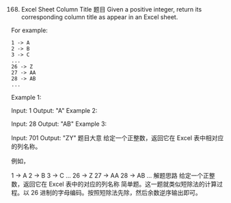168. Excel Sheet Column Title
     题目
     Given a positive integer, return its corresponding column title as appear in an Excel sheet.

For example:

    1 -> A
    2 -> B
    3 -> C
    ...
    26 -> Z
    27 -> AA
    28 -> AB 
    ...
Example 1:

Input: 1
Output: "A"
Example 2:

Input: 28
Output: "AB"
Example 3:

Input: 701
Output: "ZY"
题目大意
给定一个正整数，返回它在 Excel 表中相对应的列名称。

例如，

1 -> A
2 -> B
3 -> C
...
26 -> Z
27 -> AA
28 -> AB
...
解题思路
给定一个正整数，返回它在 Excel 表中的对应的列名称
简单题。这一题就类似短除法的计算过程。以 26 进制的字母编码。按照短除法先除，然后余数逆序输出即可。